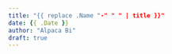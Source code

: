 ```yaml
---
title: "{{ replace .Name "-" " " | title }}"
date: {{ .Date }}
author: "Alpaca Bi"
draft: true
---
```


